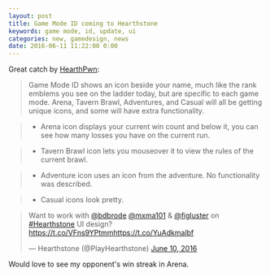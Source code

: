 ```yaml
---
layout: post
title: Game Mode ID coming to Hearthstone
keywords: game mode, id, update, ui
categories: new, gamedesign, news
date: 2016-06-11 11:22:00 0:00
---
```


Great catch by [HearthPwn](http://www.hearthpwn.com/news/1481-game-mode-id-coming-to-hearthstone-new-in-game):

> Game Mode ID shows an icon beside your name, much like the rank emblems you see on the ladder today, but are specific to each game mode. Arena, Tavern Brawl, Adventures, and Casual will all be getting unique icons, and some will have extra functionality.

> * Arena icon displays your current win count and below it, you can see how many losses you have on the current run.

> * Tavern Brawl icon lets you mouseover it to view the rules of the current brawl.

> * Adventure icon uses an icon from the adventure. No functionality was described.

> * Casual icons look pretty.

<blockquote class="twitter-video" data-lang="en"><p lang="en" dir="ltr">Want to work with <a href="https://twitter.com/bdbrode">@bdbrode</a> <a href="https://twitter.com/mxma101">@mxma101</a> &amp; <a href="https://twitter.com/Figluster">@figluster</a> on <a href="https://twitter.com/hashtag/Hearthstone?src=hash">#Hearthstone</a> UI design? <a href="https://t.co/VFns9YPtmm">https://t.co/VFns9YPtmm</a><a href="https://t.co/YuAdkmalbf">https://t.co/YuAdkmalbf</a></p>&mdash; Hearthstone (@PlayHearthstone) <a href="https://twitter.com/PlayHearthstone/status/741330960793276417">June 10, 2016</a></blockquote> <script async src="//platform.twitter.com/widgets.js" charset="utf-8"></script>

Would love to see my opponent's win streak in Arena. 